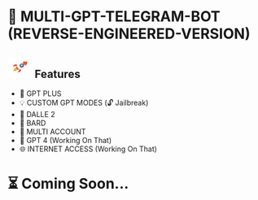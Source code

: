 # 🎯 MULTI-GPT-TELEGRAM-BOT (REVERSE-ENGINEERED-VERSION)

##  <img src="https://github.com/sachinsenal0x64/sachinsenal0x64/blob/c5f549ca1c71db3d84b0d6bfe3e12c27749353f1/assets/rocket.gif" width="48" height="40"> Features

-  🤖 GPT PLUS
-  💡 CUSTOM GPT MODES (🔓 Jailbreak)
-  🎨 DALLE 2 
-  🌟 BARD
-  🍪 MULTI ACCOUNT 
-  🤖 GPT 4 (Working On That)
-  🌐 INTERNET ACCESS (Working On That)


 
# ⏳ Coming Soon...
